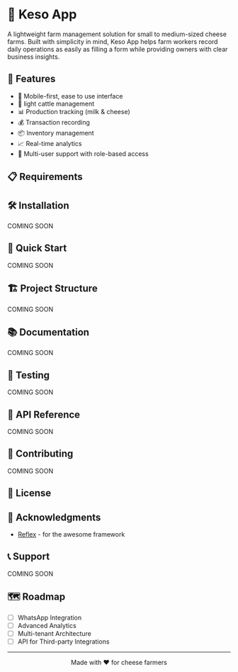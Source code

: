 # 🧀 Keso App

A lightweight farm management solution for small to medium-sized cheese farms. Built with simplicity in mind, Keso App helps farm workers record daily operations as easily as filling a form while providing owners with clear business insights.

## 🚀 Features

- 📱 Mobile-first, ease to use interface
- 🐄 light cattle management
- 📊 Production tracking (milk & cheese)
- 💰 Transaction recording
- 📦 Inventory management
- 📈 Real-time analytics
- 👥 Multi-user support with role-based access

## 📋 Requirements



## 🛠 Installation

COMING SOON

## 🚦 Quick Start

COMING SOON


## 🏗 Project Structure

COMING SOON

## 📚 Documentation

COMING SOON

## 🧪 Testing

COMING SOON

## 🔄 API Reference

COMING SOON

## 🤝 Contributing

COMING SOON

## 📜 License



## 🙏 Acknowledgments

- [Reflex](https://reflex.dev/) - for the awesome framework

## 📞 Support

COMING SOON

## 🗺 Roadmap

- [ ] WhatsApp Integration
- [ ] Advanced Analytics
- [ ] Multi-tenant Architecture
- [ ] API for Third-party Integrations

---

<p align="center">Made with ❤️ for cheese farmers</p>